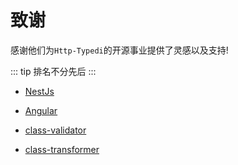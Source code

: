 # 致谢

感谢他们为`Http-Typedi`的开源事业提供了灵感以及支持!

::: tip
排名不分先后
:::

- [NestJs](https://docs.nestjs.cn/)
+ [Angular](https://angular.cn/)
- [class-validator](https://github.com/typestack/class-validator#validation-decorators)
+ [class-transformer](https://github.com/typestack/class-transformer#what-is-class-transformer)